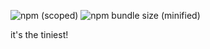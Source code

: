 ![npm (scoped)](https://img.shields.io/npm/v/@apiyo/tiny)
![npm bundle size (minified)](https://img.shields.io/bundlephobia/min/@apiyo/tiny)

it's the tiniest!
